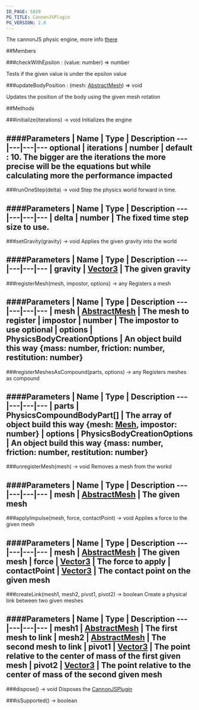 ```yaml
---
ID_PAGE: 5839
PG_TITLE: CannonJSPlugin
PG_VERSION: 2.0
---
```


The cannonJS physic engine, more info [there](http://cannonjs.org/)



##Members

###checkWithEpsilon : (value: number) =&gt; number



Tests if the given value is under the epsilon value


###updateBodyPosition : (mesh: [AbstractMesh](page.php?p=5720)) =&gt; void



Updates the position of the body using the given mesh rotation







##Methods

###initialize(iterations) &rarr; void
Initializes the engine



####Parameters
 | Name | Type | Description
---|---|---|---
optional | iterations | number | default : 10. The bigger are the iterations the more precise will be the equations but while calculating more the performance impacted
---

###runOneStep(delta) &rarr; void
Step the physics world forward in time.



####Parameters
 | Name | Type | Description
---|---|---|---
 | delta | number | The fixed time step size to use.
---

###setGravity(gravity) &rarr; void
Applies the given gravity into the world



####Parameters
 | Name | Type | Description
---|---|---|---
 | gravity | [Vector3](page.php?p=5808) | The given gravity
---

###registerMesh(mesh, impostor, options) &rarr; any
Registers a mesh



####Parameters
 | Name | Type | Description
---|---|---|---
 | mesh | [AbstractMesh](page.php?p=5720) | The mesh to register
 | impostor | number | The impostor to use
optional | options | PhysicsBodyCreationOptions | An object build this way {mass: number, friction: number, restitution: number}
---

###registerMeshesAsCompound(parts, options) &rarr; any
Registers meshes as compound



####Parameters
 | Name | Type | Description
---|---|---|---
 | parts | PhysicsCompoundBodyPart[] | The array of object build this way {mesh: [Mesh](page.php?p=5722), impostor: number}
 | options | PhysicsBodyCreationOptions | An object build this way {mass: number, friction: number, restitution: number}
---

###unregisterMesh(mesh) &rarr; void
Removes a mesh from the workd



####Parameters
 | Name | Type | Description
---|---|---|---
 | mesh | [AbstractMesh](page.php?p=5720) | The given mesh
---

###applyImpulse(mesh, force, contactPoint) &rarr; void
Applies a force to the given mesh



####Parameters
 | Name | Type | Description
---|---|---|---
 | mesh | [AbstractMesh](page.php?p=5720) | The given mesh
 | force | [Vector3](page.php?p=5808) | The force to apply
 | contactPoint | [Vector3](page.php?p=5808) | The contact point on the given mesh
---

###createLink(mesh1, mesh2, pivot1, pivot2) &rarr; boolean
Create a physical link between two given meshes



####Parameters
 | Name | Type | Description
---|---|---|---
 | mesh1 | [AbstractMesh](page.php?p=5720) | The first mesh to link
 | mesh2 | [AbstractMesh](page.php?p=5720) | The second mesh to link
 | pivot1 | [Vector3](page.php?p=5808) | The point relative to the center of mass of the first given mesh
 | pivot2 | [Vector3](page.php?p=5808) | The point relative to the center of mass of the second given mesh
---

###dispose() &rarr; void
Disposes the [CannonJSPlugin](page.php?p=5839)




###isSupported() &rarr; boolean

